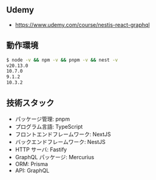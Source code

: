 ## Udemy

- https://www.udemy.com/course/nestjs-react-graphql

## 動作環境

```sh
$ node -v && npm -v && pnpm -v && nest -v
v20.13.0
10.7.0
9.1.2
10.3.2
```

## 技術スタック

- パッケージ管理: pnpm
- プログラム言語: TypeScript
- フロントエンドフレームワーク: NextJS
- バックエンドフレームワーク: NestJS
- HTTP サーバ: Fastify
- GraphQL パッケージ: Mercurius
- ORM: Prisma
- API: GraphQL
